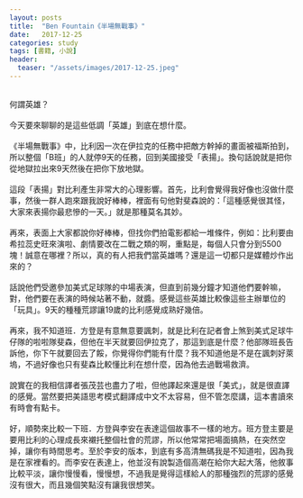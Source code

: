 ```yaml
---
layout: posts
title:  "Ben Fountain《半場無戰事》"
date:   2017-12-25
categories: study
tags: [書籍, 小說]
header: 
  teaser: "/assets/images/2017-12-25.jpeg"
---
```

<br>
何謂英雄？<br><br>
今天要來聊聊的是這些低調「英雄」到底在想什麼。<br><br>
《半場無戰事》中，比利因一次在伊拉克的任務中把敵方幹掉的畫面被福斯拍到，所以整個「B班」的人就停9天的任務，回到美國接受「表揚」。換句話說就是把你從地獄拉出來9天然後在把你下放地獄。<br><br>
這段「表揚」對比利產生非常大的心理影響。首先，比利會覺得我好像也沒做什麼事，然後一群人跑來跟我說好棒棒，裡面有句他對斐森說的：「這種感覺很其怪，大家來表揚你最悲慘的一天。」就是那種莫名其妙。<br><br>
再來，表面上大家都說你好棒棒，但找你們拍電影都給一堆條件，例如：比利要由希拉蕊史旺來演啦、劇情要改在二戰之類的啊，重點是，每個人只會分到5500塊！誠意在哪裡？所以，真的有人把我們當英雄嗎？還是這一切都只是媒體炒作出來的？<br><br>
話說他們受邀參加美式足球隊的中場表演，但直到前幾分鐘才知道他們要幹嘛，對，他們要在表演的時候站著不動，就醬。感覺這些英雄比較像這些主辦單位的「玩具」。9天的種種荒謬讓19歲的比利感覺成熟好幾倍。<br><br>
再來，我不知道班．方登是有意無意要諷刺，就是比利在記者會上煞到美式足球牛仔隊的啦啦隊斐森，但他在半天就要回伊拉克了，那這到底是什麼？他部隊班長告訴他，你下午就要回去了餒，你覺得你們能有什麼？我不知道他是不是在諷刺好萊塢，不過好像也只有斐森比較懂比利在想什麼，因為他去過戰場救濟。<br><br>
說實在的我相信譯者張茂芸也盡力了啦，但他譯起來還是很「美式」，就是很直譯的感覺。當然要把美語思考模式翻譯成中文不太容易，但不管怎麼講，這本書讀來有時會有點卡。<br><br>
好，順勢來比較一下班．方登與李安在表達這個故事不一樣的地方。班方登主要是要用比利的心理成長來襯托整個社會的荒謬，所以他常常把場面搞熱，在突然空掉，讓你有時間思考。至於李安的版本，到底有多高清無碼我是不知道啦，因為我是在家裡看的。而李安在表達上，他並沒有說製造個高潮在給你大起大落，他敘事比較平淡，讓你慢慢看，慢慢想，不過我是覺得這樣給人的那種強烈的荒謬的感覺沒有很大，而且幾個笑點沒有讓我很想笑。<br><br>
